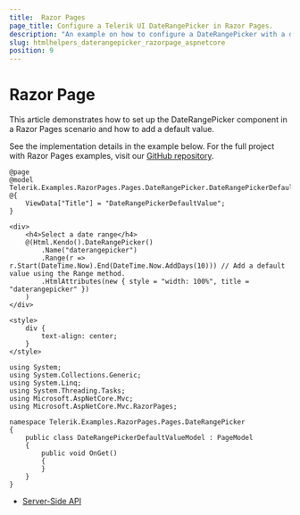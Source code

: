 ```yaml
---
title:  Razor Pages
page_title: Configure a Telerik UI DateRangePicker in Razor Pages.
description: "An example on how to configure a DateRangePicker with a default value in Razor Pages."
slug: htmlhelpers_daterangepicker_razorpage_aspnetcore
position: 9
---
```


# Razor Page

This article demonstrates how to set up the DateRangePicker component in a Razor Pages scenario and how to add a default value.

See the implementation details in the example below. For the full project with Razor Pages examples, visit our [GitHub repository](https://github.com/telerik/ui-for-aspnet-core-examples/tree/master/Telerik.Examples.RazorPages).

```tab-HtmlHelper(csthml)
@page
@model Telerik.Examples.RazorPages.Pages.DateRangePicker.DateRangePickerDefaultValueModel
@{
    ViewData["Title"] = "DateRangePickerDefaultValue";
}

<div>
    <h4>Select a date range</h4>
    @(Html.Kendo().DateRangePicker()
        .Name("daterangepicker")
        .Range(r => r.Start(DateTime.Now).End(DateTime.Now.AddDays(10))) // Add a default value using the Range method.
        .HtmlAttributes(new { style = "width: 100%", title = "daterangepicker" })
    )
</div>

<style>
    div {
        text-align: center;
    }
</style>
```

```tab-PageModel(cshtml.cs)
using System;
using System.Collections.Generic;
using System.Linq;
using System.Threading.Tasks;
using Microsoft.AspNetCore.Mvc;
using Microsoft.AspNetCore.Mvc.RazorPages;

namespace Telerik.Examples.RazorPages.Pages.DateRangePicker
{
    public class DateRangePickerDefaultValueModel : PageModel
    {
        public void OnGet()
        {
        }
    }
}
```

* [Server-Side API](/api/daterangepicker)